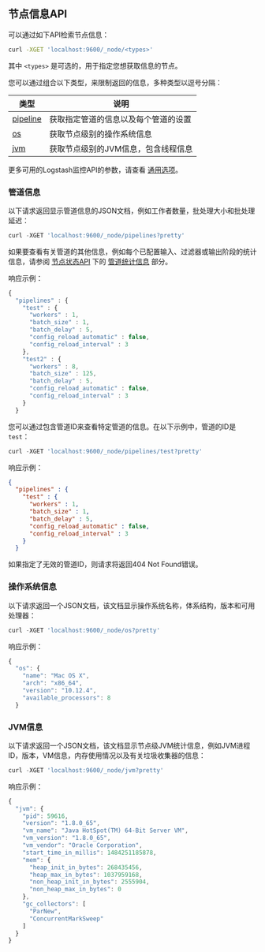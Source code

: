 ## 节点信息API

可以通过如下API检索节点信息：

```sh
curl -XGET 'localhost:9600/_node/<types>'
```

其中 `<types>` 是可选的，用于指定您想获取信息的节点。

您可以通过组合以下类型，来限制返回的信息，多种类型以逗号分隔：

| 类型                  | 说明                                 |
| --------------------- | ------------------------------------ |
| [pipeline](#管道信息) | 获取指定管道的信息以及每个管道的设置 |
| [os](#操作系统信息)   | 获取节点级别的操作系统信息           |
| [jvm](#JVM信息)       | 获取节点级别的JVM信息，包含线程信息  |

更多可用的Logstash监控API的参数，请查看 [通用选项](../15-Monitoring-APIs/README.md#通用选项)。

### 管道信息

以下请求返回显示管道信息的JSON文档，例如工作者数量，批处理大小和批处理延迟：

```js
curl -XGET 'localhost:9600/_node/pipelines?pretty'
```

如果要查看有关管道的其他信息，例如每个已配置输入、过滤器或输出阶段的统计信息，请参阅 [节点状态API](../15-Monitoring-APIs/Node-Stats-API.md) 下的 [管道统计信息](../15-Monitoring-APIs/Node-Stats-API.md#管道统计信息) 部分。

响应示例：

```js
{
  "pipelines" : {
    "test" : {
      "workers" : 1,
      "batch_size" : 1,
      "batch_delay" : 5,
      "config_reload_automatic" : false,
      "config_reload_interval" : 3
    },
    "test2" : {
      "workers" : 8,
      "batch_size" : 125,
      "batch_delay" : 5,
      "config_reload_automatic" : false,
      "config_reload_interval" : 3
    }
  }
```

您可以通过包含管道ID来查看特定管道的信息。在以下示例中，管道的ID是 `test`：

```js
curl -XGET 'localhost:9600/_node/pipelines/test?pretty'
```

响应示例：

```json
{
  "pipelines" : {
    "test" : {
      "workers" : 1,
      "batch_size" : 1,
      "batch_delay" : 5,
      "config_reload_automatic" : false,
      "config_reload_interval" : 3
    }
  }
```

如果指定了无效的管道ID，则请求将返回404 Not Found错误。

### 操作系统信息

以下请求返回一个JSON文档，该文档显示操作系统名称，体系结构，版本和可用处理器：

```js
curl -XGET 'localhost:9600/_node/os?pretty'
```

响应示例：

```js
{
  "os": {
    "name": "Mac OS X",
    "arch": "x86_64",
    "version": "10.12.4",
    "available_processors": 8
  }
```

### JVM信息

以下请求返回一个JSON文档，该文档显示节点级JVM统计信息，例如JVM进程ID，版本，VM信息，内存使用情况以及有关垃圾收集器的信息：

```js
curl -XGET 'localhost:9600/_node/jvm?pretty'
```

响应示例：

```js
{
  "jvm": {
    "pid": 59616,
    "version": "1.8.0_65",
    "vm_name": "Java HotSpot(TM) 64-Bit Server VM",
    "vm_version": "1.8.0_65",
    "vm_vendor": "Oracle Corporation",
    "start_time_in_millis": 1484251185878,
    "mem": {
      "heap_init_in_bytes": 268435456,
      "heap_max_in_bytes": 1037959168,
      "non_heap_init_in_bytes": 2555904,
      "non_heap_max_in_bytes": 0
    },
    "gc_collectors": [
      "ParNew",
      "ConcurrentMarkSweep"
    ]
  }
}
```
